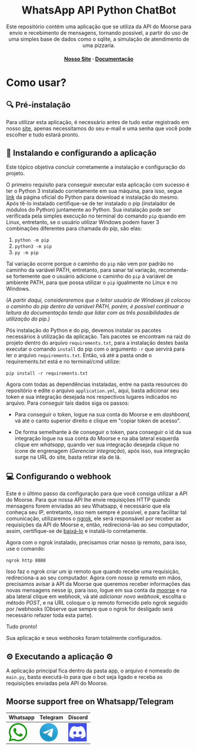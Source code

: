 
<div>
<h1 align="center">WhatsApp API Python ChatBot</h1>
<p align="center">Este repositório contém uma aplicação que se utiliza da API do Moorse para envio e recebimento de mensagens, tornando possível, a partir do uso de uma simples base de dados como o sqlite, a simulação de atendimento de uma pizzaria.</p>
<h4 align="center">
	<strong>
		<a href="https://whatsapp.moorse.io/">Nosso Site</a>
		<span> · </span>
		<a href="https://moorse.readme.io/">Documentação</a>
	</strong>
</h4>

# Como usar? 

## :mag: Pré-instalação

Para utilizar esta aplicação, é necessário antes de tudo estar registrado em nosso <a href="https://app.moorse.io/">site</a>, apenas necessitamos do seu e-mail e uma senha que você pode escolher e tudo estará pronto.

## :rocket: Instalando e configurando a aplicação
Este tópico objetiva concluir corretamente a instalação e configuração do projeto. 

O primeiro requisito para conseguir executar esta aplicação com sucesso é ter o Python 3 instalado corretamente em sua máquina, para isso, segue <a href="https://www.python.org/">link</a> da página oficial do Python para download e instalação do mesmo. Após tê-lo instalado certifique-se de ter instalado o pip (instalador de módulos do Python) juntamente ao Python. Sua instalação pode ser verificada pela simples execução no terminal do comando `pip` quando em Linux, entretanto, se o usuário utilizar Windows podem haver 3 combinações diferentes para chamada do pip, são elas:
 
1. `python -m pip`
2. `python3 -m pip`
3. `py -m pip`

Tal variação ocorre porque o caminho do `pip` não vem por padrão no caminho da variável PATH, entretanto, para sanar tal variação, recomenda-se fortemente que o usuário adicione o caminho do `pip` à variável de ambiente PATH, para que possa utilizar o `pip` igualmente no Linux e no Windows.

_(A partir daqui, consideraremos que o leitor usuário de Windows já colocou o caminho do pip dentro da variável PATH, porém, é possível continuar a leitura da documentação tendo que lidar com as três possibilidades de utilização do pip.)_

Pós instalação do Python e do pip, devemos instalar os pacotes necessários à utilização da aplicação. Tais pacotes se encontram na raiz do projeto dentro do arquivo `requirements.txt`, para a instalação destes basta executar o comando `install` do pip com o argumento `-r` que servirá para ler o arquivo `requirements.txt`. Então, vá até a pasta onde o requirements.txt está e no terminal/cmd utilize: 

`pip install -r requirements.txt`

Agora com todas as dependências instaladas, entre na pasta resources do repositório e edite o arquivo `application.yml`, aqui, basta adicionar seu token e sua integração desejada nos respectivos lugares indicados no arquivo. Para conseguir tais dados siga os passos:

- Para conseguir o token, logue na sua conta do Moorse e em *dashboard*, vá até o canto superior direito e clique em "copiar token de acesso".

- De forma semelhante à de conseguir o token, para conseguir o id da sua integração logue na sua conta do Moorse e na aba lateral esquerda clique em *whatsapp*, quando ver sua integração desejada clique no ícone de engrenagem (*Gerenciar integração*),  após isso, sua integração surge na URL do site, basta retirar ela de lá.

## :computer: Configurando o webhook

Este é o último passo da configuração para que você consiga utilizar a API do Moorse. Para que nossa API lhe envie requisições HTTP quando mensagens forem enviadas ao seu Whatsapp, é necessário que ela conheça seu IP, entretanto, isso nem sempre é possível,  e para facilitar tal comunicação, utilizaremos o <a href="https://ngrok.com/">ngrok</a>, ele será responsável por receber as requisições da API do Moorse e, então, redirecioná-las ao seu computador, assim, certifique-se de <a href="https://ngrok.com/download">baixá-lo</a> e instalá-lo  corretamente.

Agora com o ngrok instalado, precisamos criar nosso ip remoto, para isso, use o comando:

`ngrok http 8080`

Isso faz o ngrok criar um ip remoto que quando recebe uma requisição, redireciona-a ao seu computador. Agora com nosso ip remoto em mãos, precisamos avisar à API da Moorse que queremos receber informações das novas mensagens nesse ip, para isso, logue em sua conta da <a href="https://app.moorse.io/">moorse</a> e na aba lateral clique em webhook, vá até _adicionar novo webhook_, escolha o método _POST_, e na URL coloque o ip remoto fornecido pelo ngrok seguido por /webhooks (Observe que sempre que o ngrok for desligado será necessário refazer toda esta parte).

Tudo pronto!

Sua aplicação e seus webhooks foram totalmente configurados.

## :gear: Executando a aplicação :gear:

A aplicação principal fica dentro da pasta app, o arquivo é nomeado de `main.py`, basta executá-lo para que o bot seja ligado e receba as requisições enviadas pela API do Moorse.

## Moorse support free on Whatsapp/Telegram
	
|Whatsapp|Telegram|Discord
|---|---|---|
|<a display="inline" target="_blank" href="https://web.whatsapp.com/send?phone=5511975923164&text=oi" target="_blank"><img title="whatsapp" height="50" width="50" src="images/whatsapp.png"/></a>|<a display="inline" float="left" target="_blank" href="https://t.me/moorseio" target="_blank"><img title="Telegram" height="50" width="50" src="images/telegram.png"/></a>|<img src="images/discord.png" height="50" width="50">|
